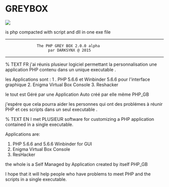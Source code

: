 # GREYBOX
![](https://cloud.githubusercontent.com/assets/9467611/7703104/93c28938-fe35-11e4-8eb6-8612d9c5ab39.png)

is php compacted with script and dll in one exe file

-------------------------------------------------------------------- 
                  The PHP GREY BOX 2.0.0 alpha
                       par DARKSYNX @ 2015 
-------------------------------------------------------------------- 

% TEXT FR
j'ai réunis plusieur logiciel permettant la personnalisation une application PHP contenu dans un unique executable .

les Applications sont :
1 . PHP 5.6.6 et Winbinder 5.6.6 pour l'interface graphique
2. Enigma Virtual Box Console 
3. Reshacker 

le tout est Géré par une Application Auto créé par elle même PHP_GB 

j'espére que cela pourra aider les personnes qui ont des problémes à réunir 
PHP et ces scripts dans un seul executable .

% TEXT EN
I met PLUSIEUR software for customizing a PHP application contained in a single executable.

Applications are:
1. PHP 5.6.6 and 5.6.6 Winbinder for GUI
2. Enigma Virtual Box Console
3. ResHacker

the whole is a Self Managed by Application created by itself PHP_GB

I hope that it will help people who have problems to meet
PHP and the scripts in a single executable.

